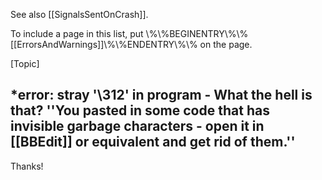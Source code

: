 See also [[SignalsSentOnCrash]].

To include a page in this list, put \\%\\%BEGINENTRY\\%\\%[[ErrorsAndWarnings]]\\%\\%ENDENTRY\\%\\% on the page.

[Topic]


*error: stray '\312' in program - What the hell is that?
''You pasted in some code that has invisible garbage characters - open it in [[BBEdit]] or equivalent and get rid of them.''
----
Thanks!